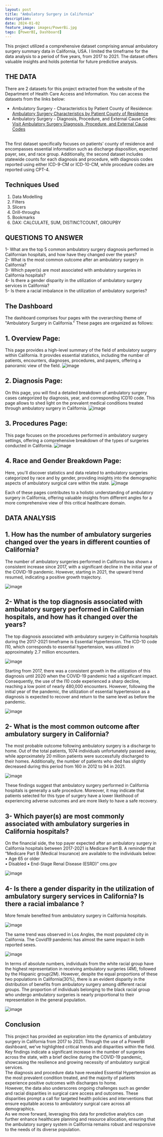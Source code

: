 ```yaml
---
layout: post
title: "Ambulatory Surgery in California"
description:
date: 2024-01-02
feature_image: images/PowerBi.jpg
tags: [PowerBI, Dashboard]
---
```


This project utilized a comprehensive dataset comprising annual ambulatory surgery summary data in California, USA. I limited the timeframe for the data analysis to a period of five years, from 2017 to 2021.
The dataset offers valuable insights and holds potential for future predictive analysis.

<!--more-->

## THE DATA
There are 2 datasets for this project extracted from the website of the Department of Health Care Access and Information. 
You can access the datasets from the links below: 
-	Ambulatory Surgery - Characteristics by Patient County of Residence: <a href="https://data.chhs.ca.gov/dataset/ambulatory-surgery-characteristics-by-patient-county-of-residence_" target="_blank">Ambulatory Surgery Characteristics by Patient County of Residence</a> <br/>
-	Ambulatory Surgery - Diagnosis, Procedure, and External Cause Codes: <a href="https://data.chhs.ca.gov/dataset/ambulatory-surgery-diagnosis-procedure-and-external-cause-codes">Visit Ambulatory Surgery Diagnosis, Procedure, and External Cause Codes</a>
 <br/>
The first dataset specifically focuses on patients' county of residence and encompasses essential information such as discharge disposition, expected payer, sex, and race group. Additionally, the second dataset includes statewide counts for each diagnosis and procedure, with diagnosis codes reported using either ICD-9-CM or ICD-10-CM, while procedure codes are reported using CPT-4. 

## Techniques Used 
1. Data Modelling
2. Filters
3. Slicers
4. Drill-throughs
5. Bookmarks
6. DAX: CALCULATE, SUM, DISTINCTCOUNT, GROUPBY


## QUESTIONS TO ANSWER
1-	What are the top 5 common ambulatory surgery diagnosis performed in Californian hospitals, and how have they changed over the years? <br/>
2-	What is the most common outcome after an ambulatory surgery in California? <br/>
3-	Which payer(s) are most associated with ambulatory surgeries in California hospitals? <br/>
4-	Is there a gender disparity in the utilization of ambulatory surgery services in California? <br/>
5-	Is there a racial imbalance in the utilization of ambulatory surgeries? <br/>

## The Dashboard
The dashboard comprises four pages with the overarching theme of "Ambulatory Surgery in California." These pages are organized as follows:

## 1. Overview Page: 
This page provides a high-level summary of the field of ambulatory surgery within California. It provides essential statistics, including the number of patients, encounters, diagnoses, procedures, and payers, offering a panoramic view of the field.
![image](https://github.com/YounesKhamouna/youneskhamouna.github.io/assets/142261924/05f274e3-e03f-4f2d-ab81-7cd51b58911f)

## 2. Diagnosis Page: 
On this page, you will find a detailed breakdown of ambulatory surgery cases categorized by diagnosis, year, and corresponding ICD10 code. This page allows to shed light on the prevalent medical conditions treated through ambulatory surgery in California.
![image](https://github.com/YounesKhamouna/youneskhamouna.github.io/assets/142261924/4eae631e-8266-44b6-9705-772bb4753ed9)

## 3. Procedures Page: 
This page focuses on the procedures performed in ambulatory surgery settings, offering a comprehensive breakdown of the types of surgeries conducted in California.
![image](https://github.com/YounesKhamouna/youneskhamouna.github.io/assets/142261924/db09adbc-922f-4b7e-80e3-49d95e828773)

## 4. Race and Gender Breakdown Page: 
Here, you'll discover statistics and data related to ambulatory surgeries categorized by race and by gender, providing insights into the demographic aspects of ambulatory surgical care within the state.
![image](https://github.com/YounesKhamouna/youneskhamouna.github.io/assets/142261924/04fdb969-7191-41bd-8004-46a946fe53a7)

Each of these pages contributes to a holistic understanding of ambulatory surgery in California, offering valuable insights from different angles for a more comprehensive view of this critical healthcare domain.

## DATA ANALYSIS

## 1.	How has the number of ambulatory surgeries changed over the years in different counties of California?
The number of ambulatory surgeries performed in California has shown a consistent increase since 2017, with a significant decline in the initial year of the COVID-19 pandemic. However, starting in 2021, the upward trend resumed, indicating a positive growth trajectory.

![image](https://github.com/YounesKhamouna/youneskhamouna.github.io/assets/142261924/7cc55597-ea9f-4161-a7be-1c266dbac90c)

## 2-	What is the top diagnosis associated with ambulatory surgery performed in Californian hospitals, and how has it changed over the years?
The top diagnosis associated with ambulatory surgery in California hospitals during the 2017-2021 timeframe is Essential Hypertension.
The ICD-10 code I10, which corresponds to essential hypertension, was utilized in approximately 2.7 million encounters.

![image](https://github.com/YounesKhamouna/youneskhamouna.github.io/assets/142261924/1c814bba-c93b-45bc-b686-8db957d6ac57)

Starting from 2017, there was a consistent growth in the utilization of this diagnosis until 2020 when the COVID-19 pandemic had a significant impact. Consequently, the use of the I10 code experienced a sharp decline, reaching a low point of nearly 480,000 encounters. 
However, following the initial year of the pandemic, the utilization of essential hypertension as a diagnosis is expected to recover and return to the same level as before the pandemic.

![image](https://github.com/YounesKhamouna/youneskhamouna.github.io/assets/142261924/b2e07246-8480-4ce7-9e11-864e6351e9e6)

## 2-	What is the most common outcome after ambulatory surgery in California?
The most probable outcome following ambulatory surgery is a discharge to home. Out of the total patients, 1074 individuals unfortunately passed away, while approximately 20 million patients were successfully discharged to their homes. Additionally, the number of patients who died has slightly decreased during this period from 160 in 2012 to 94 in 2021.

![image](https://github.com/YounesKhamouna/youneskhamouna.github.io/assets/142261924/28cb49ed-2551-4b97-8aab-311f05bcaba2)

These findings suggest that ambulatory surgery performed in California hospitals is generally a safe procedure. Moreover, it may indicate that patients selected for this type of surgery have a lower likelihood of experiencing adverse outcomes and are more likely to have a safe recovery.

## 3-	Which payer(s) are most commonly associated with ambulatory surgeries in California hospitals?
On the financial side, the top payer expected after an ambulatory surgery in California hospitals between 2017-2021 is Medicare Part B. 
A reminder that “Medicare Part B (Medical Insurance) are available to the individuals below:
•	Age 65 or older  
•	Disabled
•	End-Stage Renal Disease (ESRD)” cms.gov

![image](https://github.com/YounesKhamouna/youneskhamouna.github.io/assets/142261924/81fc3a10-8494-477e-bfd5-b52a42a25f8d)

## 4-	Is there a gender disparity in the utilization of ambulatory surgery services in California? Is there a racial imbalance ?

More female benefited from ambulatory surgery in California hospitals.

![image](https://github.com/YounesKhamouna/youneskhamouna.github.io/assets/142261924/faf556dc-f9be-4591-9a32-f58bc37c595e)

The same trend was observed in Los Angles, the most populated city in California. The Covid19 pandemic has almost the same impact in both reported sexes. 

![image](https://github.com/YounesKhamouna/youneskhamouna.github.io/assets/142261924/51e8a5d8-bad4-442a-ad20-f5d9d309fa30)

In terms of absolute numbers, individuals from the white racial group have the highest representation in receiving ambulatory surgeries (4M), followed by the Hispanic group(2M). 
However, despite the equal proportions of these two populations in California(30%), there is an evident disparity in the distribution of benefits from ambulatory surgery among different racial groups. 
The proportion of individuals belonging to the black racial group who undergo ambulatory surgeries is nearly proportional to their representation in the general population.

![image](https://github.com/YounesKhamouna/youneskhamouna.github.io/assets/142261924/16b0da94-3871-497a-a9bf-7341fb134909)

## Conclusion
This project has provided an exploration into the dynamics of ambulatory surgery in California from 2017 to 2021. Through the use of a PowerBI dashboard, we've highlighted critical trends and disparities within the field.<br/>
Key findings indicate a significant increase in the number of surgeries across the state, with a brief decline during the COVID-19 pandemic, showcasing the resilience and growing necessity of ambulatory surgical services.<br/>
The diagnosis and procedure data have revealed Essential Hypertension as the most prevalent condition treated, and the majority of patients experience positive outcomes with discharges to home.<br/>
However, the data also underscores ongoing challenges such as gender and racial disparities in surgical care access and outcomes. These disparities prompt a call for targeted health policies and interventions that ensure equitable access to ambulatory surgical care across all demographics.<br/>
As we move forward, leveraging this data for predictive analytics can further enhance healthcare planning and resource allocation, ensuring that the ambulatory surgery system in California remains robust and responsive to the needs of its diverse population.

